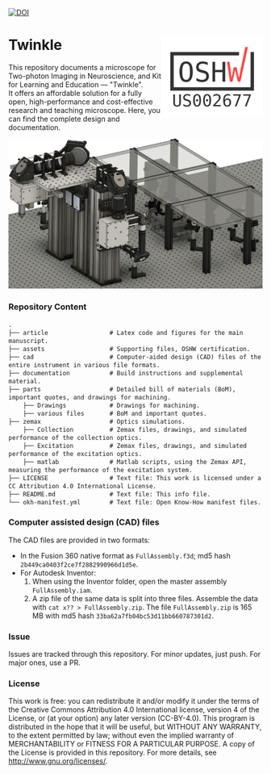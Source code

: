 [![DOI](https://zenodo.org/badge/DOI/10.5281/zenodo.14566944.svg)](https://doi.org/10.5281/zenodo.14566944)

# Twinkle <a href="https://certification.oshwa.org/us002677.html"><img src="assets/oshw_certification.png" align="right" width="200"></a>

This repository documents a microscope for Two-photon Imaging in Neuroscience, and Kit for Learning and Education — "Twinkle". <br/> It offers an affordable solution for a fully open, high-performance and cost-effective research and teaching microscope. Here, you can find the complete design and documentation. 

![img](./assets/overview.jpg)

### Repository Content
    .
    ├── article                 # Latex code and figures for the main manuscript.
    ├── assets                  # Supporting files, OSHW certification.
    ├── cad                     # Computer-aided design (CAD) files of the entire instrument in various file formats.
    ├── documentation           # Build instructions and supplemental material.
    ├── parts                   # Detailed bill of materials (BoM), important quotes, and drawings for machining.
        ├── Drawings            # Drawings for machining.
        ├── various files       # BoM and important quotes.
    ├── zemax                   # Optics simulations.
        ├── Collection          # Zemax files, drawings, and simulated performance of the collection optics.
        ├── Excitation          # Zemax files, drawings, and simulated performance of the excitation optics.
        ├── matlab              # Matlab scripts, using the Zemax API, measuring the performance of the excitation system.
    ├── LICENSE                 # Text file: This work is licensed under a CC Attribution 4.0 International License.
    ├── README.md               # Text file: This info file.
    └── okh-manifest.yml        # Text file: Open Know-How manifest files.   

### Computer assisted design (CAD) files
The CAD files are provided in two formats:
- In the Fusion 360 native format as `FullAssembly.f3d`; md5 hash `2b449ca0403f2ce7f2882990966d1d5e`.
- For Autodesk Inventor:
    1. When using the Inventor folder, open the master assembly `FullAssembly.iam`.
    2. A zip file of the same data is split into three files. Assemble the data with `cat x?? > FullAssembly.zip`. The file `FullAssembly.zip` is 165 MB with md5 hash `33ba62a7fb04bc53d11bb660787301d2`.

### Issue
Issues are tracked through this repository. For minor updates, just push. For major ones, use a PR. 

### License
This work is free: you can redistribute it and/or modify it under the terms of the Creative Commons Attribution 4.0 International license, version 4 of the License, or (at your option) any later version (CC-BY-4.0). This program is distributed in the hope that it will be useful, but WITHOUT ANY WARRANTY, to the extent permitted by law; without even the implied warranty of MERCHANTABILITY or FITNESS FOR A PARTICULAR PURPOSE. A copy of the License is provided in this repository.  For more details, see <http://www.gnu.org/licenses/>.

